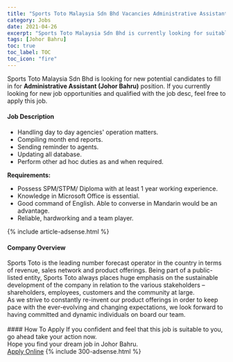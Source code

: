 ```yaml
---
title: "Sports Toto Malaysia Sdn Bhd Vacancies Administrative Assistant (Johor Bahru)" 
category: Jobs 
date: 2021-04-26 
excerpt: "Sports Toto Malaysia Sdn Bhd is currently looking for suitable person to fill in the Administrative Assistant (Johor Bahru) which based in Johor Bahru" 
tags: [Johor Bahru] 
toc: true 
toc_label: TOC 
toc_icon: "fire" 
--- 
```


<p>Sports Toto Malaysia Sdn Bhd is looking for new potential candidates to fill in for <b>Administrative Assistant (Johor Bahru)</b> position. If you currently looking for new job opportunities and qualified with the job desc, feel free to apply this job.
</p><div><div><h4>Job Description</h4></div><div><div><span><div><ul><li>Handling day to day agencies' operation matters.</li><li>Compiling month end reports.</li><li>Sending reminder to agents.</li><li>Updating all&#160;database.</li><li>Perform other ad hoc duties as and when required.</li></ul><div><div><strong>Requirements:</strong></div><ul><li>Possess SPM/STPM/ Diploma with at least 1 year working experience.</li><li>Knowledge in Microsoft Office&#160;is essential.</li><li>Good command of English. Able to converse in Mandarin would be an advantage.</li><li>Reliable, hardworking and a team player.</li></ul></div></div></span></div></div></div> 
{% include article-adsense.html %} 
<div><div><h4>Company Overview</h4></div><div><div><span><div><div>
	Sports Toto is the leading number forecast operator in the country in terms of revenue, sales network and product offerings. Being part of a public-listed entity, Sports Toto always places huge emphasis on the sustainable development of the company in relation to the various stakeholders &#8211; shareholders, employees, customers and the community at large.</div>
<div>
	As we strive to constantly re-invent our product offerings in order to keep pace with the ever-evolving and changing expectations, we look forward to having committed and dynamic individuals on board our team.<br>
	&#160;</div></div></span></div></div></div> 
#### How To Apply 
If you confident and feel that this job is suitable to you, go ahead take your action now. <br/> 
Hope you find your dream job in Johor Bahru. <br/> 
<a href="https://www.jobstreet.com.my/en/job/administrative-assistant-johor-bahru-4547074?jobId=jobstreet-my-job-4547074&" class="btn btn--info" target="_blank" rel="nofollow noopenner">Apply Online</a> 
{% include 300-adsense.html %} 